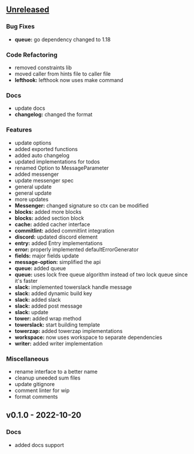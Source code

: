 <a name="unreleased"></a>
## [Unreleased]

### Bug Fixes
- **queue:** go dependency changed to 1.18

### Code Refactoring
- removed constraints lib
- moved caller from hints file to caller file
- **lefthook:** lefthook now uses make command

### Docs
- update docs
- **changelog:** changed the format

### Features
- update options
- added exported functions
- added auto changelog
- updated implementations for todos
- renamed Option to MessageParameter
- added messenger
- update messenger spec
- general update
- general update
- more updates
- **Messenger:** changed signature so ctx can be modified
- **blocks:** added more blocks
- **blocks:** added section block
- **cache:** added cacher interface
- **commitlint:** added commitlint integration
- **discord:** updated discord element
- **entry:** added Entry implementations
- **error:** properly implemented defaultErrorGenerator
- **fields:** major fields update
- **message-option:** simplified the api
- **queue:** added queue
- **queue:** uses lock free queue algorithm instead of two lock queue since it's faster
- **slack:** implemented towerslack handle message
- **slack:** added dynamic build key
- **slack:** added slack
- **slack:** added post message
- **slack:** update
- **tower:** added wrap method
- **towerslack:** start building template
- **towerzap:** added towerzap implementations
- **workspace:** now uses workspace to separate dependencies
- **writer:** added writer implementation

### Miscellaneous
- rename interface to a better name
- cleanup uneeded sum files
- update gitignore
- comment linter for wip
- format comments


<a name="v0.1.0"></a>
## v0.1.0 - 2022-10-20
### Docs
- added docs support


[Unreleased]: https://github.com/tigorlazuardi/tower/compare/v0.1.0...HEAD
